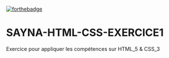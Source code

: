 [![forthebadge](https://forthebadge.com/images/badges/uses-html.svg)](https://forthebadge.com)
# SAYNA-HTML-CSS-EXERCICE1
Exercice pour appliquer les compétences sur HTML_5 & CSS_3
